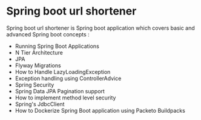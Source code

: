 # Spring boot url shortener

Spring boot url shortener is Spring boot application which covers basic and advanced Spring boot concepts :

- Running Spring Boot Applications
- N Tier Architecture
- JPA
- Flyway Migrations
- How to Handle LazyLoadingException
- Exception handling using ControllerAdvice
- Spring Security
- Spring Data JPA Pagination support
- How to implement method level security
- Spring's JdbcClient
- How to Dockerize Spring Boot application using Packeto Buildpacks
